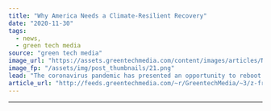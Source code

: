```yaml
---
title: "Why America Needs a Climate-Resilient Recovery"
date: "2020-11-30"
tags: 
  - news,
  - green tech media
source: "green tech media"
image_url: "https://assets.greentechmedia.com/content/images/articles/Norfolk_Virginia_Sea_Level_Rise.jpg"
image_fp: "/assets/img/post_thumbnails/21.png"
lead: "The coronavirus pandemic has presented an opportunity to reboot the American economy in a way that is cleaner and helps to mitigate climate change for future generations. But it’s not only that; this is also a moment to build back the U.S. economy wi ..."
article_url: "http://feeds.greentechmedia.com/~r/GreentechMedia/~3/z-fr1wwR3Wk/why-america-needs-a-climate-resilient-recovery"
---
```


---
